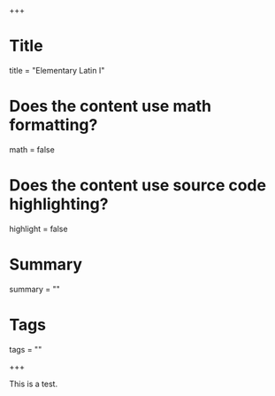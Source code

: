 +++

# Title
title = "Elementary Latin I"

# Does the content use math formatting?
math = false

# Does the content use source code highlighting?
highlight = false

# Summary
summary = ""

# Tags
tags = ""



+++

This is a test.
